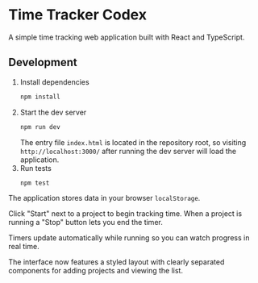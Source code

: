 # Time Tracker Codex

A simple time tracking web application built with React and TypeScript.

## Development

1. Install dependencies
   ```bash
   npm install
   ```
2. Start the dev server
   ```bash
   npm run dev
   ```
   The entry file `index.html` is located in the repository root, so visiting
   `http://localhost:3000/` after running the dev server will load the
   application.
3. Run tests
   ```bash
   npm test
   ```

The application stores data in your browser `localStorage`.

Click "Start" next to a project to begin tracking time. When a project is running a "Stop" button lets you end the timer.

Timers update automatically while running so you can watch progress in real time.

The interface now features a styled layout with clearly separated components for
adding projects and viewing the list.
